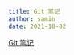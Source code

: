 ```yaml
title: Git 笔记
author: samin
date: 2021-10-02
```

[Git 笔记](https://gaudy-feels-700.notion.site/Git-da15d741363f4e318ecd4f6a974dad2a)
